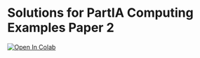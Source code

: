 # Solutions for PartIA Computing Examples Paper 2

[![Open In Colab](https://colab.research.google.com/assets/colab-badge.svg)](https://colab.research.google.com/github/garth-wells/PartIA-Computing-Crib2/blob/main/Examples%20Paper%202%20Solutions.ipynb)
